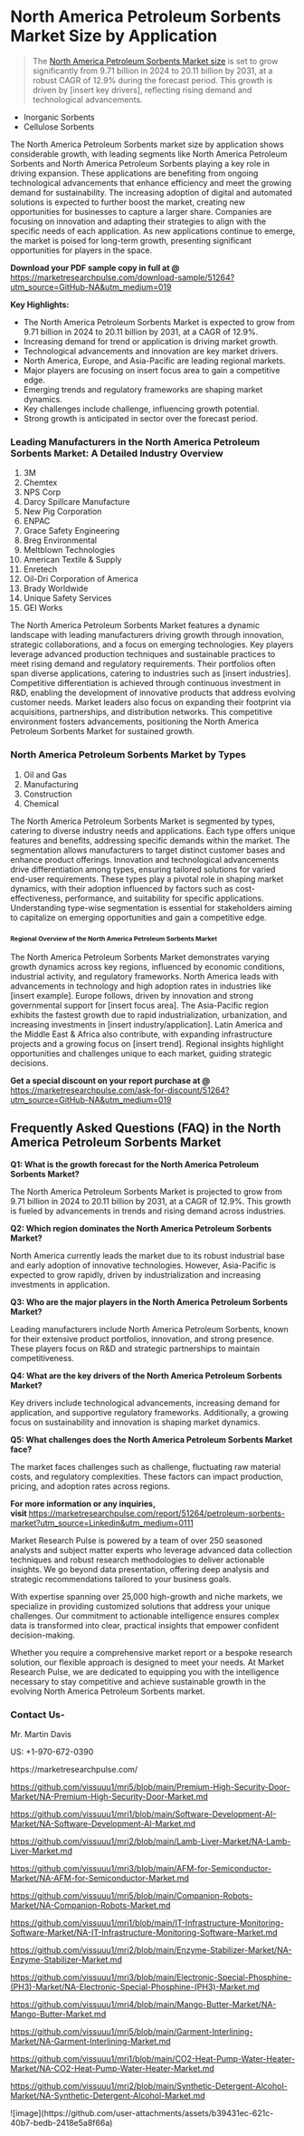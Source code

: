 <h1>North America Petroleum Sorbents Market&nbsp;Size by Application</h1><blockquote><p>The <a href="https://marketresearchpulse.com/download-sample/51264?utm_source=GitHub-NA&amp;utm_medium=019">North America Petroleum Sorbents Market size</a> is set to grow significantly from 9.71 billion in 2024 to 20.11 billion by 2031, at a robust CAGR of 12.9% during the forecast period. This growth is driven by [insert key drivers], reflecting rising demand and technological advancements.</p></blockquote><ul><li>Inorganic Sorbents<li> Cellulose Sorbents</li></ul><p>The North America Petroleum Sorbents market size by application shows considerable growth, with leading segments like North America Petroleum Sorbents and North America Petroleum Sorbents playing a key role in driving expansion. These applications are benefiting from ongoing technological advancements that enhance efficiency and meet the growing demand for sustainability. The increasing adoption of digital and automated solutions is expected to further boost the market, creating new opportunities for businesses to capture a larger share. Companies are focusing on innovation and adapting their strategies to align with the specific needs of each application. As new applications continue to emerge, the market is poised for long-term growth, presenting significant opportunities for players in the space.</p><p><strong>Download your PDF sample copy in full at @ </strong><a href="https://marketresearchpulse.com/download-sample/51264?utm_source=GitHub-NA&amp;utm_medium=019">https://marketresearchpulse.com/download-sample/51264?utm_source=GitHub-NA&amp;utm_medium=019</a></p><p><strong>Key Highlights: </strong></p><ul><li>The North America Petroleum Sorbents Market is expected to grow from 9.71 billion in 2024 to 20.11 billion by 2031, at a CAGR of 12.9%.</li><li>Increasing demand for trend or application is driving market growth.</li><li>Technological advancements and innovation are key market drivers.</li><li>North America, Europe, and Asia-Pacific are leading regional markets.</li><li>Major players are focusing on insert focus area to gain a competitive edge.</li><li>Emerging trends and regulatory frameworks are shaping market dynamics.</li><li>Key challenges include challenge, influencing growth potential.</li><li>Strong growth is anticipated in sector over the forecast period.</li></ul><h3>Leading Manufacturers in the North America Petroleum Sorbents Market: A Detailed Industry Overview</h3><ol><li>3M</li><li>Chemtex</li><li>NPS Corp</li><li>Darcy Spillcare Manufacture</li><li>New Pig Corporation</li><li>ENPAC</li><li>Grace Safety Engineering</li><li>Breg Environmental</li><li>Meltblown Technologies</li><li>American Textile & Supply</li><li>Enretech</li><li>Oil-Dri Corporation of America</li><li>Brady Worldwide</li><li>Unique Safety Services</li><li>GEI Works</li></ol><div class="flex max-w-full flex-col flex-grow"><div class="min-h-8 text-message flex w-full flex-col items-end gap-2 whitespace-normal break-words [.text-message+&amp;]:mt-5" dir="auto" data-message-author-role="assistant" data-message-id="fd8432e4-4910-450d-b182-61b7bfb0a01f" data-message-model-slug="gpt-4o"><div class="flex w-full flex-col gap-1 empty:hidden first:pt-[3px]"><div class="markdown prose w-full break-words dark:prose-invert light"><p>The North America Petroleum Sorbents Market features a dynamic landscape with leading manufacturers driving growth through innovation, strategic collaborations, and a focus on emerging technologies. Key players leverage advanced production techniques and sustainable practices to meet rising demand and regulatory requirements. Their portfolios often span diverse applications, catering to industries such as [insert industries]. Competitive differentiation is achieved through continuous investment in R&amp;D, enabling the development of innovative products that address evolving customer needs. Market leaders also focus on expanding their footprint via acquisitions, partnerships, and distribution networks. This competitive environment fosters advancements, positioning the North America Petroleum Sorbents Market for sustained growth.</p></div></div></div></div><h3>North America Petroleum Sorbents Market by Types</h3><ol><li>Oil and Gas<li> Manufacturing<li> Construction<li> Chemical</li></ol><div class="flex max-w-full flex-col flex-grow"><div class="min-h-8 text-message flex w-full flex-col items-end gap-2 whitespace-normal break-words [.text-message+&amp;]:mt-5" dir="auto" data-message-author-role="assistant" data-message-id="084470be-0bb7-4664-bddf-5156b4f41249" data-message-model-slug="gpt-4o-mini"><div class="flex w-full flex-col gap-1 empty:hidden first:pt-[3px]"><div class="markdown prose w-full break-words dark:prose-invert light"><p>The North America Petroleum Sorbents Market is segmented by types, catering to diverse industry needs and applications. Each type offers unique features and benefits, addressing specific demands within the market. The segmentation allows manufacturers to target distinct customer bases and enhance product offerings. Innovation and technological advancements drive differentiation among types, ensuring tailored solutions for varied end-user requirements. These types play a pivotal role in shaping market dynamics, with their adoption influenced by factors such as cost-effectiveness, performance, and suitability for specific applications. Understanding type-wise segmentation is essential for stakeholders aiming to capitalize on emerging opportunities and gain a competitive edge.</p></div></div></div></div><h3><span style="font-size: 11px;">Regional Overview of the North America Petroleum Sorbents Market</span></h3><div class="flex max-w-full flex-col flex-grow"><div class="min-h-8 text-message flex w-full flex-col items-end gap-2 whitespace-normal break-words [.text-message+&amp;]:mt-5" dir="auto" data-message-author-role="assistant" data-message-id="e9038762-ce64-4e30-91c9-9bd413514231" data-message-model-slug="gpt-4o-mini"><div class="flex w-full flex-col gap-1 empty:hidden first:pt-[3px]"><div class="markdown prose w-full break-words dark:prose-invert light"><p>The North America Petroleum Sorbents Market demonstrates varying growth dynamics across key regions, influenced by economic conditions, industrial activity, and regulatory frameworks. North America leads with advancements in technology and high adoption rates in industries like [insert example]. Europe follows, driven by innovation and strong governmental support for [insert focus area]. The Asia-Pacific region exhibits the fastest growth due to rapid industrialization, urbanization, and increasing investments in [insert industry/application]. Latin America and the Middle East &amp; Africa also contribute, with expanding infrastructure projects and a growing focus on [insert trend]. Regional insights highlight opportunities and challenges unique to each market, guiding strategic decisions.</p></div></div></div></div><p><strong>Get a special discount on your report purchase at @ </strong><a href="https://marketresearchpulse.com/ask-for-discount/51264?utm_source=GitHub-NA&amp;utm_medium=019">https://marketresearchpulse.com/ask-for-discount/51264?utm_source=GitHub-NA&amp;utm_medium=019</a></p><h2>Frequently Asked Questions (FAQ) in the North America Petroleum Sorbents Market</h2><p><strong>Q1: What is the growth forecast for the North America Petroleum Sorbents Market?</strong></p><p>The North America Petroleum Sorbents Market is projected to grow from 9.71 billion in 2024 to 20.11 billion by 2031, at a CAGR of 12.9%. This growth is fueled by advancements in trends and rising demand across industries.</p><p><strong>Q2: Which region dominates the North America Petroleum Sorbents Market?</strong></p><p>North America currently leads the market due to its robust industrial base and early adoption of innovative technologies. However, Asia-Pacific is expected to grow rapidly, driven by industrialization and increasing investments in application.</p><p><strong>Q3: Who are the major players in the North America Petroleum Sorbents Market?</strong></p><p>Leading manufacturers include North America Petroleum Sorbents, known for their extensive product portfolios, innovation, and strong presence. These players focus on R&amp;D and strategic partnerships to maintain competitiveness.</p><p><strong>Q4: What are the key drivers of the North America Petroleum Sorbents Market?</strong></p><p>Key drivers include technological advancements, increasing demand for application, and supportive regulatory frameworks. Additionally, a growing focus on sustainability and innovation is shaping market dynamics.</p><p><strong>Q5: What challenges does the North America Petroleum Sorbents Market face?</strong></p><p>The market faces challenges such as challenge, fluctuating raw material costs, and regulatory complexities. These factors can impact production, pricing, and adoption rates across regions.</p><p><strong>For more information or any inquiries, visit&nbsp;</strong><a href="https://marketresearchpulse.com/report/51264/petroleum-sorbents-market?utm_source=Linkedin&utm_medium=0111">https://marketresearchpulse.com/report/51264/petroleum-sorbents-market?utm_source=Linkedin&utm_medium=0111</a></p><p>Market Research Pulse is powered by a team of over 250 seasoned analysts and subject matter experts who leverage advanced data collection techniques and robust research methodologies to deliver actionable insights. We go beyond data presentation, offering deep analysis and strategic recommendations tailored to your business goals.</p><p>With expertise spanning over 25,000 high-growth and niche markets, we specialize in providing customized solutions that address your unique challenges. Our commitment to actionable intelligence ensures complex data is transformed into clear, practical insights that empower confident decision-making.</p><p>Whether you require a comprehensive market report or a bespoke research solution, our flexible approach is designed to meet your needs. At Market Research Pulse, we are dedicated to equipping you with the intelligence necessary to stay competitive and achieve sustainable growth in the evolving North America Petroleum Sorbents market.</p><h3><strong>Contact Us-</strong></h3><p>Mr. Martin Davis</p><p>US: +1-970-672-0390</p><p>https://marketresearchpulse.com/</p><p><a href="https://github.com/vissuuu1/mri5/blob/main/Premium-High-Security-Door-Market/NA-Premium-High-Security-Door-Market.md">https://github.com/vissuuu1/mri5/blob/main/Premium-High-Security-Door-Market/NA-Premium-High-Security-Door-Market.md</a></p><p><a href="https://github.com/vissuuu1/mri1/blob/main/Software-Development-AI-Market/NA-Software-Development-AI-Market.md">https://github.com/vissuuu1/mri1/blob/main/Software-Development-AI-Market/NA-Software-Development-AI-Market.md</a></p><p><a href="https://github.com/vissuuu1/mri2/blob/main/Lamb-Liver-Market/NA-Lamb-Liver-Market.md">https://github.com/vissuuu1/mri2/blob/main/Lamb-Liver-Market/NA-Lamb-Liver-Market.md</a></p><p><a href="https://github.com/vissuuu1/mri3/blob/main/AFM-for-Semiconductor-Market/NA-AFM-for-Semiconductor-Market.md">https://github.com/vissuuu1/mri3/blob/main/AFM-for-Semiconductor-Market/NA-AFM-for-Semiconductor-Market.md</a></p><p><a href="https://github.com/vissuuu1/mri5/blob/main/Companion-Robots-Market/NA-Companion-Robots-Market.md">https://github.com/vissuuu1/mri5/blob/main/Companion-Robots-Market/NA-Companion-Robots-Market.md</a></p><p><a href="https://github.com/vissuuu1/mri1/blob/main/IT-Infrastructure-Monitoring-Software-Market/NA-IT-Infrastructure-Monitoring-Software-Market.md">https://github.com/vissuuu1/mri1/blob/main/IT-Infrastructure-Monitoring-Software-Market/NA-IT-Infrastructure-Monitoring-Software-Market.md</a></p><p><a href="https://github.com/vissuuu1/mri2/blob/main/Enzyme-Stabilizer-Market/NA-Enzyme-Stabilizer-Market.md">https://github.com/vissuuu1/mri2/blob/main/Enzyme-Stabilizer-Market/NA-Enzyme-Stabilizer-Market.md</a></p><p><a href="https://github.com/vissuuu1/mri3/blob/main/Electronic-Special-Phosphine-(PH3)-Market/NA-Electronic-Special-Phosphine-(PH3)-Market.md">https://github.com/vissuuu1/mri3/blob/main/Electronic-Special-Phosphine-(PH3)-Market/NA-Electronic-Special-Phosphine-(PH3)-Market.md</a></p><p><a href="https://github.com/vissuuu1/mri4/blob/main/Mango-Butter-Market/NA-Mango-Butter-Market.md">https://github.com/vissuuu1/mri4/blob/main/Mango-Butter-Market/NA-Mango-Butter-Market.md</a></p><p><a href="https://github.com/vissuuu1/mri5/blob/main/Garment-Interlining-Market/NA-Garment-Interlining-Market.md">https://github.com/vissuuu1/mri5/blob/main/Garment-Interlining-Market/NA-Garment-Interlining-Market.md</a></p><p><a href="https://github.com/vissuuu1/mri1/blob/main/CO2-Heat-Pump-Water-Heater-Market/NA-CO2-Heat-Pump-Water-Heater-Market.md">https://github.com/vissuuu1/mri1/blob/main/CO2-Heat-Pump-Water-Heater-Market/NA-CO2-Heat-Pump-Water-Heater-Market.md</a></p><p><a href="https://github.com/vissuuu1/mri2/blob/main/Synthetic-Detergent-Alcohol-Market/NA-Synthetic-Detergent-Alcohol-Market.md">https://github.com/vissuuu1/mri2/blob/main/Synthetic-Detergent-Alcohol-Market/NA-Synthetic-Detergent-Alcohol-Market.md</a></p>
![image](https://github.com/user-attachments/assets/b39431ec-621c-40b7-bedb-2418e5a8f66a)
